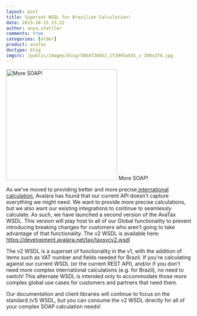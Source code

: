 ```yaml
---
layout: post
title: Superset WSDL for Brazilian Calculation!
date: 2015-10-15 13:22
author: anya.stettler
comments: true
categories: [older]
product: avaTax
doctype: blog
imgsrc: /public/images/blog/5064720453_1f3995a5d1_z-300x274.jpg
---
```

<div class="caption">
    <img src="/public/images/blog/5064720453_1f3995a5d1_z-300x274.jpg" width="300" alt="More SOAP!" />
    More SOAP!
</div>

As we've moved to providing better and more precise<a href="http://www.avalara.com/blog/2015/03/10/avalara-adds-brazil-to-global-tax-compliance-cloud-platform/"> international calculation</a>, Avalara has found that our current API doesn't capture everything we might need. We want to provide more precise calculations, but we also want our existing integrations to continue to seamlessly calculate. As such, we have launched a second version of the AvaTax WSDL. This version will play host to all of our Global functionality to prevent introducing breaking changes for customers who aren’t going to take advantage of that functionality. The v2 WSDL is available here: https://development.avalara.net/tax/taxsvcv2.wsdl

The v2 WSDL is a superset of functionality in the v1, with the addition of items such as VAT number and fields needed for Brazil. If you're calculating against our current WSDL (or the current REST API), and/or if you don't need more complex international calculations (e.g. for Brazil), no need to switch! This alternate WSDL is intended only to accommodate those more complex global use cases for customers and partners that need them.

Our documentation and client libraries will continue to focus on the standard (v1) WSDL, but you can consume the v2 WSDL directly for all of your complex SOAP calculation needs!
